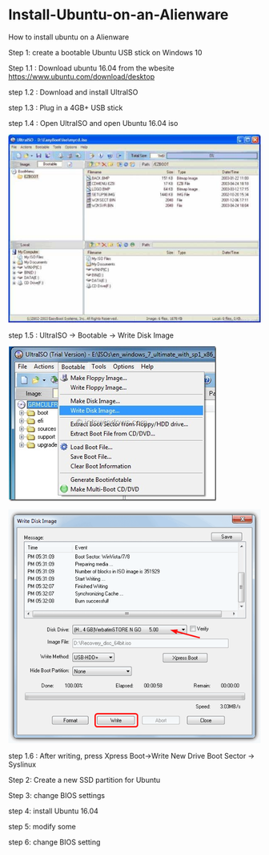 # Install-Ubuntu-on-an-Alienware
How to install ubuntu on a Alienware

Step 1: create a bootable Ubuntu USB stick on Windows 10

Step 1.1 : Download ubuntu 16.04 from the wbesite https://www.ubuntu.com/download/desktop

step 1.2 : Download and install UltraISO

step 1.3 : Plug in a 4GB+ USB stick

step 1.4 : Open UltraISO and open Ubuntu 16.04 iso

![image](https://github.com/tianqi0124/Install-Ubuntu-on-an-Alienware/blob/master/image/1.jpeg)

step 1.5 : UltraISO -> Bootable -> Write Disk Image

![image](https://github.com/tianqi0124/Install-Ubuntu-on-an-Alienware/blob/master/image/2.png)

![image](https://github.com/tianqi0124/Install-Ubuntu-on-an-Alienware/blob/master/image/3.png)

step 1.6 : After writing, press Xpress Boot->Write New Drive Boot Sector -> Syslinux


Step 2: Create a new SSD partition for Ubuntu



Step 3: change BIOS settings




step 4: install Ubuntu 16.04


step 5: modify some 


step 6: change BIOS setting

